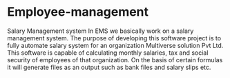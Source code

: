 # Employee-management
Salary Management system
In EMS we basically work on a salary management system. The purpose of developing this software project is to fully automate salary system for an organization Multiverse solution Pvt Ltd. This software is capable of calculating monthly salaries, tax and social security of employees of that organization. On the basis of certain formulas it will generate files as an output such as bank files and salary slips etc.
